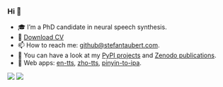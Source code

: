 ### Hi 👋

- 🎓 I’m a PhD candidate in neural speech synthesis.
- 📄 [Download CV](https://stefantaubert.com/wp-content/uploads/2025/08/cv.pdf)
- 📫 How to reach me: github@stefantaubert.com.
- 🐍 You can have a look at my [PyPI projects](https://pypi.org/user/stefantaubert/) and [Zenodo publications](https://zenodo.org/search?q=metadata.creators.person_or_org.name%3A%22Taubert%2C%20Stefan%22&l=list&p=1&s=20&sort=mostviewed).
- 💬 Web apps: [en-tts](https://huggingface.co/spaces/stefantaubert/en-tts), [zho-tts](https://huggingface.co/spaces/stefantaubert/zho-tts), [pinyin-to-ipa](https://huggingface.co/spaces/stefantaubert/pinyin-to-ipa).

![](https://github-readme-stats.vercel.app/api?username=stefantaubert&count_private=true&show_icons=true&hide_title=true&hide_border=true&theme=transparent)
![](https://github-readme-stats.vercel.app/api/top-langs/?username=stefantaubert&layout=compact&hide_title=true&hide_border=true&theme=transparent)
